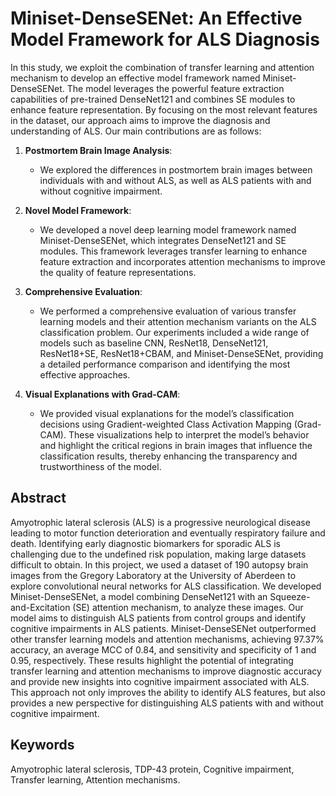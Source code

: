 # Miniset-DenseSENet: An Effective Model Framework for ALS Diagnosis

In this study, we exploit the combination of transfer learning and attention mechanism to develop an effective model framework named Miniset-DenseSENet. The model leverages the powerful feature extraction capabilities of pre-trained DenseNet121 and combines SE modules to enhance feature representation. By focusing on the most relevant features in the dataset, our approach aims to improve the diagnosis and understanding of ALS. Our main contributions are as follows:

1. **Postmortem Brain Image Analysis**:
   - We explored the differences in postmortem brain images between individuals with and without ALS, as well as ALS patients with and without cognitive impairment.

2. **Novel Model Framework**:
   - We developed a novel deep learning model framework named Miniset-DenseSENet, which integrates DenseNet121 and SE modules. This framework leverages transfer learning to enhance feature extraction and incorporates attention mechanisms to improve the quality of feature representations.

3. **Comprehensive Evaluation**:
   - We performed a comprehensive evaluation of various transfer learning models and their attention mechanism variants on the ALS classification problem. Our experiments included a wide range of models such as baseline CNN, ResNet18, DenseNet121, ResNet18+SE, ResNet18+CBAM, and Miniset-DenseSENet, providing a detailed performance comparison and identifying the most effective approaches.

4. **Visual Explanations with Grad-CAM**:
   - We provided visual explanations for the model’s classification decisions using Gradient-weighted Class Activation Mapping (Grad-CAM). These visualizations help to interpret the model’s behavior and highlight the critical regions in brain images that influence the classification results, thereby enhancing the transparency and trustworthiness of the model.

## Abstract

Amyotrophic lateral sclerosis (ALS) is a progressive neurological disease leading to motor function deterioration and eventually respiratory failure and death. Identifying early diagnostic biomarkers for sporadic ALS is challenging due to the undefined risk population, making large datasets difficult to obtain. In this project, we used a dataset of 190 autopsy brain images from the Gregory Laboratory at the University of Aberdeen to explore convolutional neural networks for ALS classification. We developed Miniset-DenseSENet, a model combining DenseNet121 with an Squeeze-and-Excitation (SE) attention mechanism, to analyze these images. Our model aims to distinguish ALS patients from control groups and identify cognitive impairments in ALS patients. Miniset-DenseSENet outperformed other transfer learning models and attention mechanisms, achieving 97.37% accuracy, an average MCC of 0.84, and sensitivity and specificity of 1 and 0.95, respectively. These results highlight the potential of integrating transfer learning and attention mechanisms to improve diagnostic accuracy and provide new insights into cognitive impairment associated with ALS. This approach not only improves the ability to identify ALS features, but also provides a new perspective for distinguishing ALS patients with and without cognitive impairment.

## Keywords

Amyotrophic lateral sclerosis, TDP-43 protein, Cognitive impairment, Transfer learning, Attention mechanisms.
